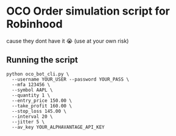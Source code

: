 # OCO Order simulation script for Robinhood
cause they dont have it 😭 (use at your own risk)
## Running the script
```
python oco_bot_cli.py \
  --username YOUR_USER --password YOUR_PASS \
  --mfa 123456 \
  --symbol AAPL \
  --quantity 1 \
  --entry_price 150.00 \
  --take_profit 160.00 \
  --stop_loss 145.00 \
  --interval 20 \
  --jitter 5 \
  --av_key YOUR_ALPHAVANTAGE_API_KEY
```
